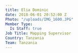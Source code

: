 ```yaml
---
title: Elia Dominic
date: 2018-06-01 20:52:00 Z
Photo: "/uploads/IMG_1600.JPG"
Member Type:
  Is Staff: true
Job Title: Mapping Supervisor
Country: Tanzania
Team: Tanzania
---
```

